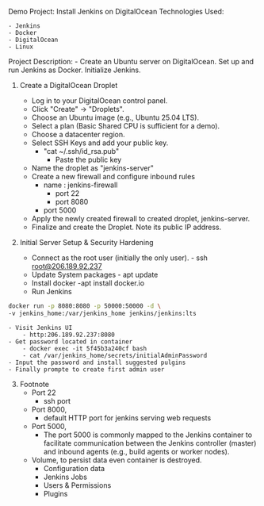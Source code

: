 Demo Project: Install Jenkins on DigitalOcean
Technologies Used:

	- Jenkins
	- Docker
	- DigitalOcean
	- Linux
Project Description:
	- Create an Ubuntu server on DigitalOcean. Set up and run Jenkins as Docker. Initialize Jenkins.

1. Create a DigitalOcean Droplet
	- Log in to your DigitalOcean control panel.
	- Click "Create" -> "Droplets".
	- Choose an Ubuntu image (e.g., Ubuntu 25.04 LTS).
	- Select a plan (Basic Shared CPU is sufficient for a demo).
	- Choose a datacenter region.
	- Select SSH Keys and add your public key.     	
		- "cat ~/.ssh/id_rsa.pub"
    		- Paste the public key
	- Name the droplet as "jenkins-server"
	- Create a new firewall and configure inbound rules
		- name : jenkins-firewall 
    		- port 22
    		- port 8080
		- port 5000
	- Apply the newly created firewall to created droplet, jenkins-server.
	- Finalize and create the Droplet. Note its public IP address.

2. Initial Server Setup & Security Hardening
	- Connect as the root user (initially the only user).
    		- ssh root@206.189.92.237
	- Update System packages
    		- apt update
	- Install docker
		-apt install docker.io
	- Run Jenkins
```bash
docker run -p 8080:8080 -p 50000:50000 -d \
-v jenkins_home:/var/jenkins_home jenkins/jenkins:lts
```
	- Visit Jenkins UI
		- http:206.189.92.237:8080
	- Get password located in container
		- docker exec -it 5f45b3a240cf bash
		- cat /var/jenkins_home/secrets/initialAdminPassword
	- Input the password and install suggested pulgins
	- Finally prompte to create first admin user

3. Footnote
	- Port 22
		- ssh port
	- Port 8000,
		- default HTTP port for jenkins serving web requests
	- Port 5000, 
		- The port 5000 is commonly mapped to the Jenkins container to facilitate communication between the Jenkins controller (master) and inbound agents (e.g., build agents or worker nodes).
	- Volume, to persist data even container is destroyed.
		- Configuration data
		- Jenkins Jobs
		- Users & Permissions
		- Plugins
